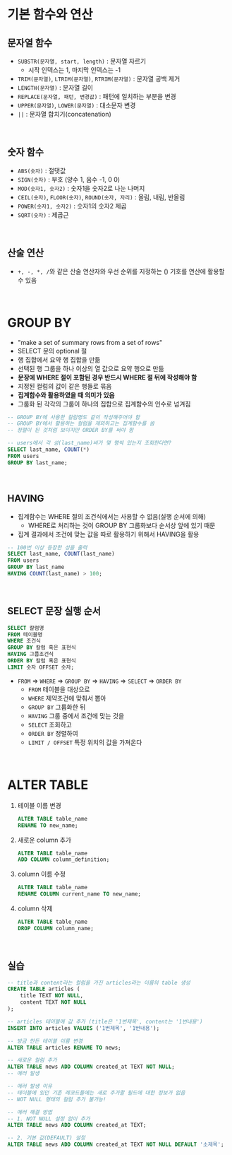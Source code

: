 # 기본 함수와 연산

## 문자열 함수

- `SUBSTR(문자열, start, length)` : 문자열 자르기
  - 시작 인덱스는 1, 마지막 인덱스는 -1
- `TRIM(문자열)`, `LTRIM(문자열)`, `RTRIM(문자열)` : 문자열 공백 제거
- `LENGTH(문자열)` : 문자열 길이
- `REPLACE(문자열, 패턴, 변경값)` : 패턴에 일치하는 부분을 변경
- `UPPER(문자열)`, `LOWER(문자열)` : 대소문자 변경
- `||` : 문자열 합치기(concatenation)

<br/>

## 숫자 함수

- `ABS(숫자)` : 절댓값
- `SIGN(숫자)` : 부호 (양수 1, 음수 -1, 0 0)
- `MOD(숫자1, 숫자2)` : 숫자1을 숫자2로 나눈 나머지
- `CEIL(숫자)`, `FLOOR(숫자)`, `ROUND(숫자, 자리)` : 올림, 내림, 반올림
- `POWER(숫자1, 숫자2)` : 숫자1의 숫자2 제곱
- `SQRT(숫자)` : 제곱근

<br/>

## 산술 연산

- `+, -, *, /`와 같은 산술 연산자와 우선 순위를 지정하는 () 기호를 연산에 활용할 수 있음

<br/>

# GROUP BY

- "make a set of summary rows from a set of rows"
- SELECT 문의 optional 절
- 행 집합에서 요약 행 집합을 만듦
- 선택된 행 그룹을 하나 이상의 열 값으로 요약 행으로 만듦
- **문장에 WHERE 절이 포함된 경우 반드시 WHERE 절 뒤에 작성해야 함**
- 지정된 컬럼의 값이 같은 행들로 묶음
- **집계함수와 활용하였을 때 의미가 있음**
- 그룹화 된 각각의 그룹이 하나의 집합으로 집계함수의 인수로 넘겨짐

```sql
-- GROUP BY에 사용한 컬럼명도 같이 작성해주어야 함
-- GROUP BY에서 활용하는 컬럼을 제외하고는 집계함수를 씀
-- 정렬이 된 것처럼 보이지만 ORDER BY를 써야 함

-- users에서 각 성(last_name)씨가 몇 명씩 있는지 조회한다면?
SELECT last_name, COUNT(*)
FROM users
GROUP BY last_name;
```

<br/>

## HAVING

- 집계함수는 WHERE 절의 조건식에서는 사용할 수 없음(실행 순서에 의해)
  - WHERE로 처리하는 것이 GROUP BY 그룹화보다 순서상 앞에 있기 때문
- 집계 결과에서 조건에 맞는 값을 따로 활용하기 위해서 HAVING을 활용

```sql
-- 100번 이상 등장한 성을 출력
SELECT last_name, COUNT(last_name)
FROM users
GROUP BY last_name
HAVING COUNT(last_name) > 100;
```

<br/>

## SELECT 문장 실행 순서

```sql
SELECT 칼럼명
FROM 테이블명
WHERE 조건식
GROUP BY 칼럼 혹은 표현식
HAVING 그룹조건식
ORDER BY 칼럼 혹은 표현식
LIMIT 숫자 OFFSET 숫자;
```

- `FROM` => `WHERE` => `GROUP BY` => `HAVING` => `SELECT` => `ORDER BY`
  - `FROM` 테이블을 대상으로
  - `WHERE` 제약조건에 맞춰서 뽑아
  - `GROUP BY` 그룹화한 뒤
  - `HAVING` 그룹 중에서 조건에 맞는 것을
  - `SELECT` 조회하고
  - `ORDER BY` 정렬하여
  - `LIMIT / OFFSET` 특정 위치의 값을 가져온다

<br/>

# ALTER TABLE

1. 테이블 이름 변경

   ```sql
   ALTER TABLE table_name
   RENAME TO new_name;
   ```

2. 새로운 column 추가

   ```sql
   ALTER TABLE table_name
   ADD COLUMN column_definition;
   ```

3. column 이름 수정

   ```sql
   ALTER TABLE table_name
   RENAME COLUMN current_name TO new_name;
   ```

4. column 삭제

   ```sql
   ALTER TABLE table_name
   DROP COLUMN column_name;
   ```

<br/>

## 실습

```sql
-- title과 content라는 컬럼을 가진 articles라는 이름의 table 생성
CREATE TABLE articles (
	title TEXT NOT NULL,
    content TEXT NOT NULL
);

-- articles 테이블에 값 추가 (title은 '1번제목', content는 '1번내용')
INSERT INTO articles VALUES ('1번제목', '1번내용');

-- 방금 만든 테이블 이름 변경
ALTER TABLE articles RENAME TO news;

-- 새로운 컬럼 추가
ALTER TABLE news ADD COLUMN created_at TEXT NOT NULL;
-- 에러 발생
```

```sql
-- 에러 발생 이유
-- 테이블에 있던 기존 레코드들에는 새로 추가할 필드에 대한 정보가 없음
-- NOT NULL 형태의 컬럼 추가 불가능!

-- 에러 해결 방법
-- 1. NOT NULL 설정 없이 추가
ALTER TABLE news ADD COLUMN created_at TEXT;

-- 2. 기본 값(DEFAULT) 설정
ALTER TABLE news ADD COLUMN created_at TEXT NOT NULL DEFAULT '소제목';
```

